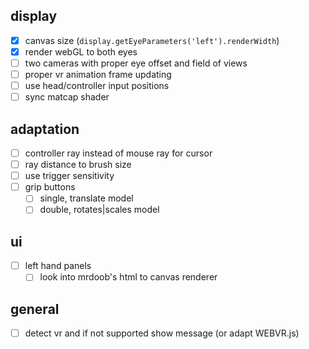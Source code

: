 ## display
- [x] canvas size (`display.getEyeParameters('left').renderWidth`)
- [x] render webGL to both eyes
- [ ] two cameras with proper eye offset and field of views
- [ ] proper vr animation frame updating
- [ ] use head/controller input positions
- [ ] sync matcap shader

## adaptation
- [ ] controller ray instead of mouse ray for cursor
- [ ] ray distance to brush size
- [ ] use trigger sensitivity
- [ ] grip buttons
	- [ ] single, translate model
	- [ ] double, rotates|scales model

## ui
- [ ] left hand panels
  - [ ] look into mrdoob's html to canvas renderer

## general
- [ ] detect vr and if not supported show message (or adapt WEBVR.js)